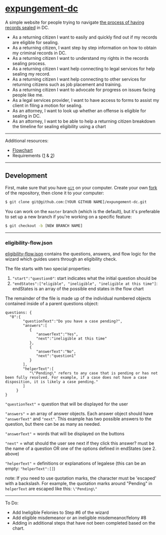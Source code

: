 # [expungement-dc](http://codefordc.github.io/expungement-dc/#/)

A simple website for people trying to navigate [the process of having records sealed](https://en.wikipedia.org/wiki/Expungement)
in DC.

* As a returning citizen I want to easily and quickly find out if my records are eligible for sealing.
* As a returning citizen, I want step by step information on how to obtain my criminal records in DC.
* As a returning citizen I want to understand my rights in the records sealing process.
* As a returning citizen I want help connecting to legal services for help sealing my record.
* As a returning citizen I want help connecting to other services for returning citizens such as job placement and training.
* As a returning citizen I want to advocate for progress on issues facing people like me.
* As a legal services provider, I want to have access to forms to assist my client in filing a motion for sealing.
* As an attorney, I want to look up whether an offense is eligible for sealing in DC.
* As an attorney, I want to be able to help a returning citizen breakdown the timeline for sealing eligibility using a chart

---

Additional resources:

- [Flowchart](docs/flowchart.jpeg)
- Requirements ([1](docs/requirements_1.jpeg) & [2](docs/requirements_1.jpeg))

---

## Development

First, make sure that you have [`git`](http://git-scm.com/downloads) on your computer.
Create your own [fork](https://guides.github.com/activities/forking/) of the repository, then clone it to your computer:

```sh
$ git clone git@github.com:[YOUR GITHUB NAME]/expungement-dc.git
```

You can work on the `master` branch (which is the default), but it's preferable
to set up a new branch if you're working on a specific feature:

```sh
$ git checkout -b [NEW BRANCH NAME]
```

---

### eligibility-flow.json

[eligibility-flow.json](eligibility-flow.json) contains the questions, answers, and flow logic
for the wizard which guides users through an eligibility check.


The file starts with two special properties:

1. `"start":"question0"`: start indicates what the initial question should be
2. `"endStates":["eligible", "ineligible", "ineligible at this time"]`: endStates is an array of the possible end states in the flow chart

The remainder of the file is made up of the individual numbered objects contained inside of a parent questions object:

```
questions: {
  "0":{
        "questionText":"Do you have a case pending?",
        "answers":[
           {
              "answerText":"Yes",
              "next":"ineligible at this time"
           },
           {
              "answerText":"No",
              "next":"question1"
           }
        ],
        "helperText":[
           "\"Pending\" refers to any case that is pending or has not been fully resolved. For example, if a case does not have a case disposition, it is likely a case pending."
        ]
     }
}
```



`"questionText"` = question that will be displayed for the user

`"answers"` = an array of answer objects.  Each answer object should have `"answerText"` and `"next"`. This example has two possible answers to the question, but there can be as many as needed.

`"answerText"` = words that will be displayed on the buttons

`"next"` = what should the user see next if they click this answer? must be the name of a question OR one of the options defined in endStates (see 2. above)

`"helperText"` = definitions or explanations of legalese (this can be an empty: `"helperText":[]`)

note: If you need to use quotation marks, the character must be 'escaped' with a backslash.  For example, the quotation marks around "Pending" in `helperText` are escaped like this: `\"Pending\"`

---

To Do:

- Add Ineligible Felonies to Step #6 of the wizard
- Add eligible misdemeanor or an ineligible misdemeanor/felony #8
- Adding in additional steps that have not been completed based on the chart.
